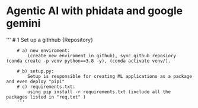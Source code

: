 # Agentic AI with phidata and google gemini
'''
    # 1 Set up a githhub {Repository}
    
        # a) new enviroment: 
            (create new enviroment in github), sync github reposiory (conda create -p venv python==3.8 -y), (conda activate venv/). 

        # b) setup.py: 
            Setup is responsible for creating ML applications as a package and even deploy "pipi"
        # c) requirements.txt: 
            using pip install -r requirements.txt (include all the packages listed in "req.txt" )
        '''